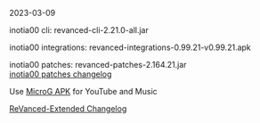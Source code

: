2023-03-09
  
inotia00 cli: revanced-cli-2.21.0-all.jar  

inotia00 integrations: revanced-integrations-0.99.21-v0.99.21.apk  

inotia00 patches: revanced-patches-2.164.21.jar  
[inotia00 patches changelog](https://github.com/inotia00/revanced-patches/releases/tag/v2.164.21)  

Use [MicroG APK](https://github.com/inotia00/VancedMicroG/releases/latest/download/microg.apk) for YouTube and Music

[ReVanced-Extended Changelog](https://github.com/Kingsmanvn-Official/ReVanced-Extended/blob/main/changelog.md)
